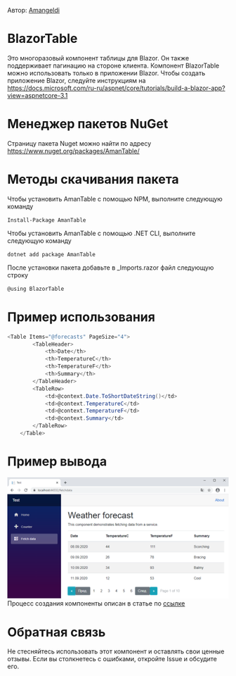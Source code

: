 Автор: [Amangeldi](https://github.com/Amangeldi)

# BlazorTable
Это многоразовый компонент таблицы для Blazor. Он также поддерживает пагинацию на стороне клиента.
Компонент BlazorTable можно использовать только в приложении Blazor. Чтобы создать приложение Blazor, следуйте инструкциям на https://docs.microsoft.com/ru-ru/aspnet/core/tutorials/build-a-blazor-app?view=aspnetcore-3.1
# Менеджер пакетов NuGet
Страницу пакета Nuget можно найти по адресу https://www.nuget.org/packages/AmanTable/
# Методы скачивания пакета
Чтобы установить AmanTable с помощью NPM, выполните следующую команду
```
Install-Package AmanTable
```
Чтобы установить AmanTable с помощью .NET CLI, выполните следующую команду
```
dotnet add package AmanTable
```
После установки пакета добавьте в _Imports.razor файл следующую строку
```C#
@using BlazorTable
```
# Пример использования
```c#
<Table Items="@forecasts" PageSize="4">
        <TableHeader>
            <th>Date</th>
            <th>TemperatureC</th>
            <th>TemperatureF</th>
            <th>Summary</th>
        </TableHeader>
        <TableRow>
            <td>@context.Date.ToShortDateString()</td>
            <td>@context.TemperatureC</td>
            <td>@context.TemperatureF</td>
            <td>@context.Summary</td>
        </TableRow>
    </Table>
```
# Пример вывода
![alt text](https://raw.githubusercontent.com/Amangeldi/BlazorTable/master/1.png)
Процесс создания компоненты описан в статье по [ссылке](https://github.com/Amangeldi/BlazorTable/blob/master/How%20to%20create%20a%20table%20blazor%20component.md)
# Обратная связь
Не стесняйтесь использовать этот компонент и оставлять свои ценные отзывы. Если вы столкнетесь с ошибками, откройте Issue и обсудите его.
